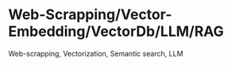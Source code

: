 # Web-Scrapping/Vector-Embedding/VectorDb/LLM/RAG
Web-scrapping, Vectorization, Semantic search, LLM
